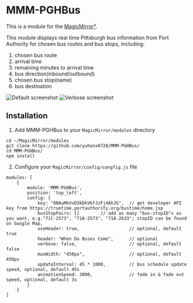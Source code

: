# MMM-PGHBus
This is a module for the [MagicMirror²](https://github.com/MichMich/MagicMirror/).

This module displays real time Pittsburgh bus information from Port Authority for chosen bus routes and bus stops, including:
1. chosen bus route
2. arrival time
3. remaining minutes to arrival time
4. bus direction(inbound/outbound)
5. chosen bus stop(name)
6. bus destination

![Default screenshot](https://github.com/yuhanx0728/MMM-PGHBus/blob/master/default.png)
![Verbose screenshot](https://github.com/yuhanx0728/MMM-PGHBus/blob/master/verbose.png)

## Installation
1. Add MMM-PGHBus to your ```MagicMirror/modules``` directory
```
cd ~/MagicMirror/modules
git clone https://github.com/yuhanx0728/MMM-PGHBus/
cd MMM-PGHBus/
npm install
```
2. Configure your ```MagicMirror/config/congfig.js``` file
```
modules: [
    {
        module: 'MMM-PGHBus',
        position: 'top_left',
        config: {
            key: "8NAuMkVvD3kDkV6fJzFj4AhJG",  // get developer API key from https://truetime.portauthority.org/bustime/home.jsp
            busStopPairs: []        // add as many "bus-stopID"s as you want, e.g."71C-2573", "71A-2573", "71A-2633"; stopID can be found on Google Map, 
            useHeader: true,                   // optional, default true
            header: "When Do Buses Come",      // optional
            verbose: false,                    // optional, default false
            maxWidth: "450px",                 // optional, default 450px
            updateInterval: 45 * 1000,         // bus schedule update speed, optional, default 45s
            animationSpeed: 3000,              // fade in & fade out speed, optional, default 3s
        }
    }
]
```
